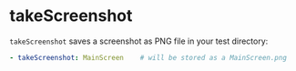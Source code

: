 # takeScreenshot

`takeScreenshot` saves a screenshot as PNG file in your test directory:

```yaml
- takeScreenshot: MainScreen    # will be stored as a MainScreen.png
```
